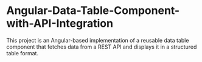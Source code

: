 # Angular-Data-Table-Component-with-API-Integration
This project is an Angular-based implementation of a reusable data table component that fetches data from a REST API and displays it in a structured table format.
